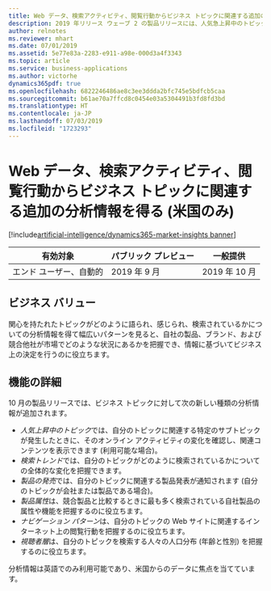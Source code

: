 ```yaml
---
title: Web データ、検索アクティビティ、閲覧行動からビジネス トピックに関連する追加の分析情報を得る (米国のみ)
description: 2019 年リリース ウェーブ 2 の製品リリースには、人気急上昇中のトピック、検索トレンド、製品発売ニュース、最も話題になっている製品属性、コンテンツへのナビゲート方法、視聴者層など、トピックを理解するのに役立ついくつかの新しい種類の分析情報が含まれています。
author: relnotes
ms.reviewer: mhart
ms.date: 07/01/2019
ms.assetid: 5e77e83a-2283-e911-a98e-000d3a4f3343
ms.topic: article
ms.service: business-applications
ms.author: victorhe
dynamics365pdf: true
ms.openlocfilehash: 6822246486ae8c3ee3ddda2bfc745e5bdfcb5caa
ms.sourcegitcommit: b61ae70a7ffcd8c0454e03a5304491b3fd8fd3bd
ms.translationtype: HT
ms.contentlocale: ja-JP
ms.lasthandoff: 07/03/2019
ms.locfileid: "1723293"
---
```

# <a name="get-additional-insights-related-to-business-topics-from-web-data-search-activity-and-browsing-behavior-us-only"></a>Web データ、検索アクティビティ、閲覧行動からビジネス トピックに関連する追加の分析情報を得る (米国のみ)
[!include[artificial-intelligence/dynamics365-market-insights banner](../includes/artificial-intelligence/dynamics365-market-insights.md)]

| 有効対象    |  パブリック プレビュー | 一般提供 | 
| ---------- | ---------- |---------- |
|エンド ユーザー、自動的|2019 年 9 月| 2019 年 10 月|


## <a name="business-value"></a>ビジネス バリュー
<!-- bv start -->
関心を持たれたトピックがどのように語られ、感じられ、検索されているかについての分析情報を得て幅広いパターンを見ると、自社の製品、ブランド、および競合他社が市場でどのような状況にあるかを把握でき、情報に基づいてビジネス上の決定を行うのに役立ちます。
<!-- bv end -->



## <a name="feature-details"></a>機能の詳細
<!--feature detail start -->
10 月の製品リリースでは、ビジネス トピックに対して次の新しい種類の分析情報が追加されます。

-   *人気上昇中のトピック*では、自分のトピックに関連する特定のサブトピックが発生したときに、そのオンライン アクティビティの変化を確認し、関連コンテンツを表示できます (利用可能な場合)。
-   *検索トレンド*では、自分のトピックがどのように検索されているかについての全体的な変化を把握できます。
-   *製品の発売*では、自分のトピックに関連する製品発表が通知されます (自分のトピックが会社または製品である場合)。 
-   *製品属性*は、競合製品と比較するときに最も多く検索されている自社製品の属性や機能を把握するのに役立ちます。
-   *ナビゲーション パターン*は、自分のトピックの Web サイトに関連するインターネット上の閲覧行動を把握するのに役立ちます。 
-   *視聴者層*は、自分のトピックを検索する人々の人口分布 (年齢と性別) を把握するのに役立ちます。 

分析情報は英語でのみ利用可能であり、米国からのデータに焦点を当てています。
<!--feature detail end -->










